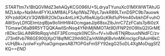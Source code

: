 $START$tm7x1BtQGVMdZ3ehAQyKCG096lU+5LdryaTYunuXc01MXWWTAhJGMZLk4p+Na9An4FYXLkMf8ALF5Ap1WaZ76yL7avkR89LTxnDSPC9b7auowkXPrzddGKzV3QWBiR2OkOax4ntLirK2uf6eAUpGcKRd1uPHm40vbkhDFvuhOAWSvyLDfGEImtzqlBjw9o1iHHW4OcmgaeJ/p68sxZlbJnrC7ZzFCals7p8i0zXTGmawO6aB9R5YTQQKAwIlSnNsq4YNhMjNMOTAt9D/FNP2tIO9IlsQ2IGrMEr8DkcSkLAlNR9bRqq/vhEF3PEcmqzk0NC5h+fV+ivBvi6TNjRbuusNNdFC/zvJ73n6fvb7R6GE900jXpO18qfMC2Ihh90Za/nNWqKBvhnMKmclgcFbAoH6kCvUHjBk+/yoIwFxyPoaOgmqwsAB7fOPGsFmSFY92egG25oDL4XgMoDqgSfZKQ==$END$